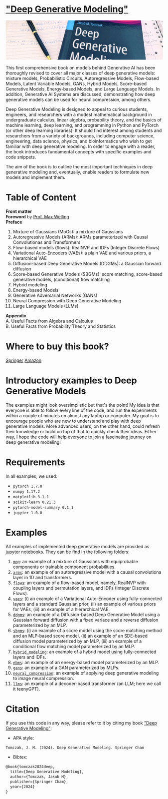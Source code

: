 # <a href="https://link.springer.com/book/10.1007/978-3-031-64087-2" target="_blank">"Deep Generative Modeling"</a>

<img src="figures/1726858979519.jpeg" alt="Deep Generative Modeling">

This first comprehensive book on models behind Generative AI has been thoroughly revised to cover all major classes of deep generative models: mixture models, Probabilistic Circuits, Autoregressive Models, Flow-based Models, Latent Variable Models, GANs, Hybrid Models, Score-based Generative Models, Energy-based Models, and Large Language Models. In addition, Generative AI Systems are discussed, demonstrating how deep generative models can be used for neural compression, among others.<br>

Deep Generative Modeling is designed to appeal to curious students, engineers, and researchers with a modest mathematical background in undergraduate calculus, linear algebra, probability theory, and the basics of machine learning, deep learning, and programming in Python and PyTorch (or other deep learning libraries). It should find interest among students and researchers from a variety of backgrounds, including computer science, engineering, data science, physics, and bioinformatics who wish to get familiar with deep generative modeling. In order to engage with a reader, the book introduces fundamental concepts with specific examples and code snippets. <br>

The aim of the book is to outline the most important techniques in deep generative modeling and, eventually, enable readers to formulate new models and implement them.


# Table of Content
<b>Front matter</b><br>
<b>Foreword</b> by <a href="https://scholar.google.com/citations?user=8200InoAAAAJ&hl=en" target="_blank">Prof. Max Welling</a><br>
<b>Preface</b><br>

1. Mixture of Gaussians (MoGs): a mixture of Gaussians 
2. Autoregressive Models (ARMs): ARMs parameterized with Causal Convolutionas and Transformers
3. Flow-based models (flows): RealNVP and IDFs (Integer Discrete Flows)
4. Variational Auto-Encoders (VAEs): a plain VAE and various priors, a hierarchical VAE
5. Diffusion-based Deep Generative Models (DDGMs): a Gaussian forward diffusion
6. Score-based Generative Models (SBGMs): score matching, score-based generative models, (conditional) flow matching
7. Hybrid modeling
8. Energy-based Models
9. Generative Adversarial Networks (GANs)
10. Neural Compression with Deep Generative Modeling
11. Large Language Models (LLMs)

<b>Appendix</b><br>
A. Useful Facts from Algebra and Calculus<br>
B. Useful Facts from Probability Theory and Statistics<br>


# Where to buy this book?
<a href="https://link.springer.com/book/10.1007/978-3-031-64087-2" target="_blank">Springer</a> <a href="https://www.amazon.com/Deep-Generative-Modeling-Jakub-Tomczak/dp/B0D4TR44GC/ref=pd_lpo_d_sccl_1/141-8785977-2759647?pd_rd_w=iL2rQ&content-id=amzn1.sym.4c8c52db-06f8-4e42-8e56-912796f2ea6c&pf_rd_p=4c8c52db-06f8-4e42-8e56-912796f2ea6c&pf_rd_r=4WYYB5T34DKDSVX6XM9M&pd_rd_wg=jAwdr&pd_rd_r=65b42a42-54af-4529-af17-39c1822dc745&pd_rd_i=B0D4TR44GC&psc=1" target="_blank">Amazon</a>


# Introductory examples to Deep Generative Models
The examples might look oversimplistic but that's the point! My idea is that everyone is able to follow every line of the code, and run the experiments within a couple of minutes on almost any laptop or computer. My goal is to encourage people who are new to understand and play with deep generative models. More advanced users, on the other hand, could refresh their knowledge or build on top of that to quickly check their ideas. Either way, I hope the code will help everyone to join a fascinating journey on deep generative modeling!


# Requirements
In all examples, we used:
- `pytorch 1.7.0`
- `numpy 1.17.2`
- `matplotlib 3.1.1`
- `scikit-learn 0.21.3`
- `pytorch-model-summary 0.1.1`
- `jupyter 1.0.0`


# Examples
All examples of implemented deep generative models are provided as jupyter notebooks. They can be find in the following folders:
1. [`mog`](https://github.com/jmtomczak/intro_dgm/tree/main/mog): an example of a mixture of Gaussians with equiprobable components or trainable component probabilities. 
2. [`arms`](https://github.com/jmtomczak/intro_dgm/tree/main/arms): an example of an autoregressive model with a causal convolutiona layer in 1D and transformers.
3. [`flows`](https://github.com/jmtomczak/intro_dgm/tree/main/flows): an example of a flow-based model, namely, RealNVP with coupling layers and permutation layers, and IDFs (Integer Discrete Flows).
4. [`vaes`](https://github.com/jmtomczak/intro_dgm/tree/main/vaes): (i) an example of a Variational Auto-Encoder using fully-connected layers and a standard Gaussian prior, (ii) an example of various priors for VAEs, (iii) an example of a hierarchical VAE.
5. [`ddgms`](https://github.com/jmtomczak/intro_dgm/tree/main/ddgms): an example of a Diffusion-based Deep Generative Model using a Gaussian forward diffusion with a fixed variace and a reverse diffusion parameterized by an MLP.
6. [`sbgms`](https://github.com/jmtomczak/intro_dgm/tree/main/sbgms): (i) an example of a score model using the score matching method and an MLP-based score model, (ii) an example of an SDE-based diffusion model parameterized by an MLP, (iii) an example of a conditional flow matching model parameterized by an MLP.
7. [`hybrid_modeling`](https://github.com/jmtomczak/intro_dgm/tree/main/hybrid_modeling): an example of a hybrid model using fully-connected layers and IDFs.
8. [`ebms`](https://github.com/jmtomczak/intro_dgm/tree/main/ebms): an example of an energy-based model parameterized by an MLP.
9. [`gans`](https://github.com/jmtomczak/intro_dgm/tree/main/gans): an example of a GAN parameterized by MLPs.
10. [`neural_compression`](https://github.com/jmtomczak/intro_dgm/tree/main/neural_compression): an example of applying deep generative modeling to image neural compression.
11. [`llms`](https://github.com/jmtomczak/intro_dgm/tree/main/llms): an example of a decoder-based transformer (an LLM; here we call it teenyGPT).


# Citation
If you use this code in any way, please refer to it by citing my book <a href="https://link.springer.com/book/10.1007/978-3-031-64087-2" target="_blank">"Deep Generative Modeling"</a>:
- APA style:
```
Tomczak, J. M. (2024). Deep Generative Modeling. Springer Cham
```
- Bibtex:
```
@book{tomczak2024deep,
  title={Deep Generative Modeling},
  author={Tomczak, Jakub M},
  publisher={Springer Cham},
  year={2024}
}
```
